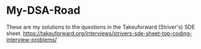 # My-DSA-Road
These are my solutions to the questions in the Takeuforward (Striver's) SDE sheet.
https://takeuforward.org/interviews/strivers-sde-sheet-top-coding-interview-problems/
